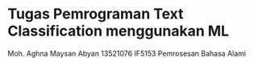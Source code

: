 # Tugas Pemrograman Text Classification menggunakan ML
Moh. Aghna Maysan Abyan
13521076
IF5153 Pemrosesan Bahasa Alami
